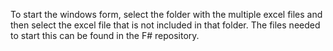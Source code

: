 To start the windows form, select the folder with the multiple excel files and then select the excel file that is not included in that folder.
The files needed to start this can be found in the F# repository.
